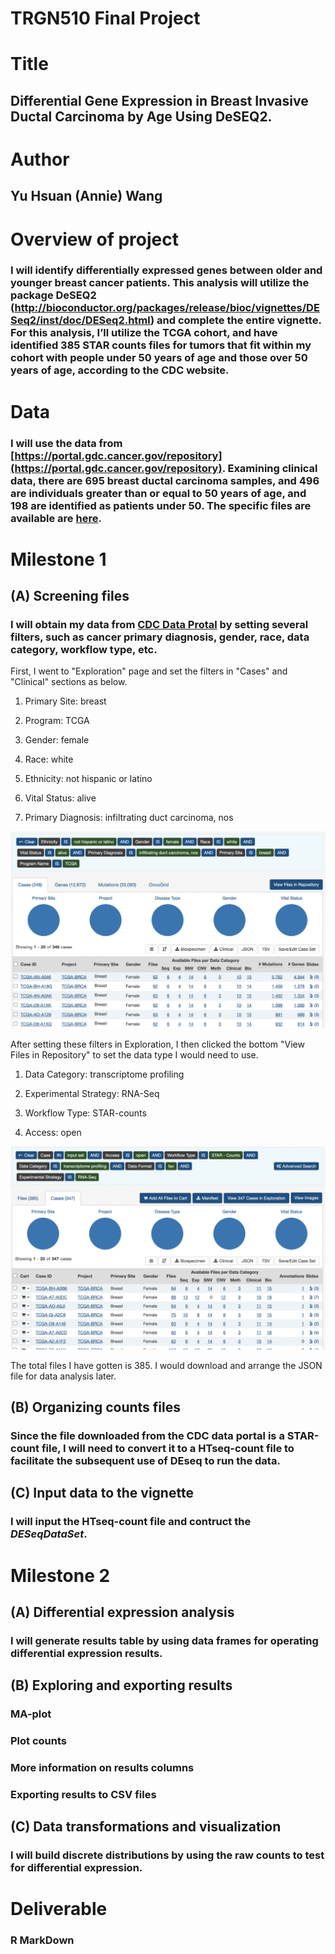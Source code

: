 # TRGN510 Final Project

# Title

## Differential Gene Expression in Breast Invasive Ductal Carcinoma by Age Using DeSEQ2.


# Author

## Yu Hsuan (Annie) Wang


# Overview of project

### I will identify differentially expressed genes between older and younger breast cancer patients. This analysis will utilize the package DeSEQ2 (http://bioconductor.org/packages/release/bioc/vignettes/DESeq2/inst/doc/DESeq2.html) and complete the entire vignette. For this analysis, I’ll utilize the TCGA cohort, and have identified 385 STAR counts files for tumors that fit within my cohort with people under 50 years of age and those over 50 years of age, according to the CDC website.

# Data

### I will use the data from [https://portal.gdc.cancer.gov/repository](https://portal.gdc.cancer.gov/repository). Examining clinical data, there are 695 breast ductal carcinoma samples, and 496 are individuals greater than or equal to 50 years of age, and 198 are identified as patients under 50. The specific files are available are [here](https://portal.gdc.cancer.gov/repository?facetTab=cases&filters=%7B%22op%22%3A%22and%22%2C%22content%22%3A%5B%7B%22content%22%3A%7B%22field%22%3A%22cases.case_id%22%2C%22value%22%3A%5B%22set_id%3AegaBY4QBHCyNF9U_zGgg%22%5D%7D%2C%22op%22%3A%22IN%22%7D%2C%7B%22op%22%3A%22in%22%2C%22content%22%3A%7B%22field%22%3A%22files.access%22%2C%22value%22%3A%5B%22open%22%5D%7D%7D%2C%7B%22op%22%3A%22in%22%2C%22content%22%3A%7B%22field%22%3A%22files.analysis.workflow_type%22%2C%22value%22%3A%5B%22STAR%20-%20Counts%22%5D%7D%7D%2C%7B%22op%22%3A%22in%22%2C%22content%22%3A%7B%22field%22%3A%22files.data_category%22%2C%22value%22%3A%5B%22transcriptome%20profiling%22%5D%7D%7D%2C%7B%22op%22%3A%22in%22%2C%22content%22%3A%7B%22field%22%3A%22files.data_format%22%2C%22value%22%3A%5B%22tsv%22%5D%7D%7D%2C%7B%22op%22%3A%22in%22%2C%22content%22%3A%7B%22field%22%3A%22files.experimental_strategy%22%2C%22value%22%3A%5B%22RNA-Seq%22%5D%7D%7D%5D%7D&searchTableTab=cases).

# Milestone 1

## (A) Screening files

### I will obtain my data from [CDC Data Protal](https://portal.gdc.cancer.gov/repository) by setting several filters, such as cancer primary diagnosis, gender, race, data category, workflow type, etc.

First, I went to "Exploration" page and set the filters in "Cases" and "Clinical" sections as below.

1. Primary Site: breast

2. Program: TCGA

3. Gender: female

4. Race: white

5. Ethnicity: not hispanic or latino

6. Vital Status: alive

7. Primary Diagnosis: infiltrating duct carcinoma, nos

![](https://github.com/ywang886/Pictures/blob/main/Filter%202.png?raw=true)

After setting these filters in Exploration, I then clicked the bottom "View Files in Repository" to set the data type I would need to use.

1. Data Category: transcriptome profiling

2. Experimental Strategy: RNA-Seq

3. Workflow Type: STAR-counts

4. Access: open

![](https://github.com/ywang886/Pictures/blob/main/Filter%201.png?raw=true)

The total files I have gotten is 385. I would download and arrange the JSON file for data analysis later.

## (B) Organizing counts files

### Since the file downloaded from the CDC data portal is a STAR-count file, I will need to convert it to a HTseq-count file to facilitate the subsequent use of DEseq to run the data.

## (C) Input data to the vignette

### I will input the HTseq-count file and contruct the *DESeqDataSet*.

# Milestone 2

## (A) Differential expression analysis

### I will generate results table by using data frames for operating differential expression results.

## (B) Exploring and exporting results

### MA-plot

### Plot counts

### More information on results columns

### Exporting results to CSV files

## (C) Data transformations and visualization

### I will build discrete distributions by using the raw counts to test for differential expression.


# Deliverable

### R MarkDown
